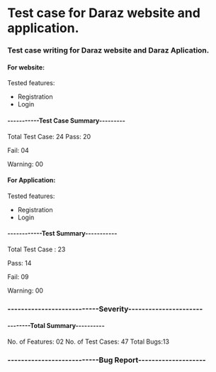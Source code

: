 # Test case for Daraz website and application.

### Test case writing for Daraz website and Daraz Aplication.

#### For website:
  
 Tested features:  
* Registration 
* Login
 
	
#### -----------Test Case Summary---------

Total Test Case: 24
Pass: 20

Fail: 04

Warning: 00

#### For Application:

Tested features:

* Registration
* Login

#### ------------Test Summary-----------

Total Test Case : 23

Pass: 14

Fail: 09

  
 
Warning: 00


 ### ---------------------------Severity---------------------- 
 
 #### --------Total Summary----------
No. of Features: 02
No. of Test Cases: 47
Total Bugs:13
 ### ---------------------------Bug Report--------------------
